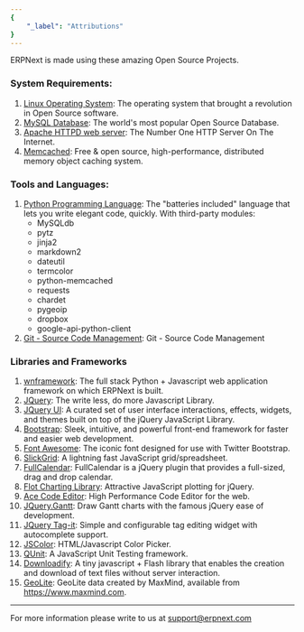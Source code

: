 ```yaml
---
{
	"_label": "Attributions"
}
---
```

ERPNext is made using these amazing Open Source Projects.

### System Requirements:

1. [Linux Operating System](http://en.wikipedia.org/wiki/Linux): The operating system that brought a revolution in Open Source software.
1. [MySQL Database](http://www.mysql.com/): The world's most popular Open Source Database.
1. [Apache HTTPD web server](http://httpd.apache.org): The Number One HTTP Server On The Internet.
1. [Memcached](http://memcached.org/): Free & open source, high-performance, distributed memory object caching system.

### Tools and Languages:

1. [Python Programming Language](http://python.org/): The "batteries included" language that lets you write elegant code, quickly. With third-party modules:
	- MySQLdb
	- pytz
	- jinja2
	- markdown2
	- dateutil
	- termcolor
	- python-memcached
	- requests
	- chardet
	- pygeoip
	- dropbox
	- google-api-python-client
1. [Git - Source Code Management](http://git-scm.com/): Git - Source Code Management

### Libraries and Frameworks

1. [wnframework](https://github.com/webnotes/wnframework): The full stack Python + Javascript web application framework on which ERPNext is built.
1. [JQuery](http://jquery.com/): The write less, do more Javascript Library.
1. [JQuery UI](http://jqueryui.com/): A curated set of user interface interactions, effects, widgets, and themes built on top of the jQuery JavaScript Library.
1. [Bootstrap](http://twitter.github.com/bootstrap/index.html): Sleek, intuitive, and powerful front-end framework for faster and easier web development.
1. [Font Awesome](http://fortawesome.github.com/Font-Awesome/): The iconic font designed for use with Twitter Bootstrap.
1. [SlickGrid](https://github.com/mleibman/SlickGrid): A lightning fast JavaScript grid/spreadsheet.
1. [FullCalendar](http://arshaw.com/fullcalendar/): FullCalendar is a jQuery plugin that provides a full-sized, drag and drop calendar.
1. [Flot Charting Library](http://www.flotcharts.org/): Attractive JavaScript plotting for jQuery.
1. [Ace Code Editor](http://ace.ajax.org/): High Performance Code Editor for the web.
1. [JQuery.Gantt](http://taitems.github.com/jQuery.Gantt/): Draw Gantt charts with the famous jQuery ease of development.
1. [JQuery Tag-it](http://aehlke.github.io/tag-it/): Simple and configurable tag editing widget with autocomplete support.
1. [JSColor](http://jscolor.com/): HTML/Javascript Color Picker.
1. [QUnit](http://qunitjs.com/): A JavaScript Unit Testing framework.
1. [Downloadify](https://github.com/dcneiner/Downloadify): A tiny javascript + Flash library that enables the creation and download of text files without server interaction.
1. [GeoLite](http://dev.maxmind.com/geoip/geolite): GeoLite data created by MaxMind, available from <a href="https://www.maxmind.com">https://www.maxmind.com</a>.

---

For more information please write to us at support@erpnext.com